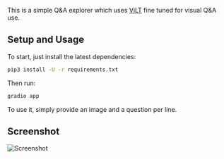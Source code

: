 This is a simple Q&A explorer which uses [ViLT](https://huggingface.co/docs/transformers/model_doc/vilt) fine tuned for visual Q&A use.

## Setup and Usage

To start, just install the latest dependencies:

```sh
pip3 install -U -r requirements.txt
```

Then run:

```sh
gradio app
```

To use it, simply provide an image and a question per line.

## Screenshot

![Screenshot](screenshot.jpg)
